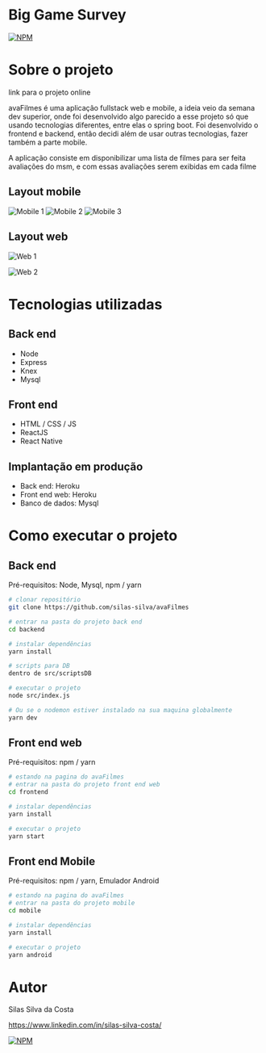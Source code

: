 # Big Game Survey 
[![NPM](https://img.shields.io/npm/l/react)](https://github.com/silas-silva/avaFilmes/blob/master/LICENSE) 

# Sobre o projeto

link para o projeto online

avaFilmes é uma aplicação fullstack web e mobile, a ideia veio da semana dev superior, onde foi desenvolvido algo parecido a esse projeto só que usando tecnologias diferentes,
entre elas o spring boot. Foi desenvolvido o frontend e backend, então decidi além de usar outras tecnologias, fazer também a parte mobile.

A aplicação consiste em disponibilizar uma lista de filmes para ser feita avaliações do msm, e com essas avaliações serem exibidas em cada filme
## Layout mobile
![Mobile 1](https://github.com/silas-silva/avaFilmes/assets/img/mobile1.png) ![Mobile 2](https://github.com/silas-silva/avaFilmes/assets/img/mobile2.png) ![Mobile 3](https://github.com/silas-silva/avaFilmes/assets/img/mobile3.png)

## Layout web
![Web 1](https://github.com/silas-silva/avaFilmes/assets/img/web1.png)

![Web 2](https://github.com/silas-silva/avaFilmes/assets/img/web2.png)

# Tecnologias utilizadas
## Back end
- Node
- Express
- Knex
- Mysql
## Front end
- HTML / CSS / JS
- ReactJS
- React Native
## Implantação em produção
- Back end: Heroku
- Front end web: Heroku
- Banco de dados: Mysql
# Como executar o projeto
## Back end
Pré-requisitos: Node, Mysql, npm / yarn

```bash
# clonar repositório
git clone https://github.com/silas-silva/avaFilmes

# entrar na pasta do projeto back end
cd backend

# instalar dependências
yarn install

# scripts para DB
dentro de src/scriptsDB

# executar o projeto
node src/index.js

# Ou se o nodemon estiver instalado na sua maquina globalmente 
yarn dev

```

## Front end web
Pré-requisitos: npm / yarn

```bash
# estando na pagina do avaFilmes 
# entrar na pasta do projeto front end web
cd frontend

# instalar dependências
yarn install

# executar o projeto
yarn start
```

## Front end Mobile
Pré-requisitos: npm / yarn, Emulador Android

```bash
# estando na pagina do avaFilmes 
# entrar na pasta do projeto mobile
cd mobile

# instalar dependências
yarn install

# executar o projeto
yarn android
```

# Autor

Silas Silva da Costa

https://www.linkedin.com/in/silas-silva-costa/

[![NPM](https://img.shields.io/npm/l/react)](https://github.com/silas-silva/avaFilmes/blob/master/LICENSE) 


